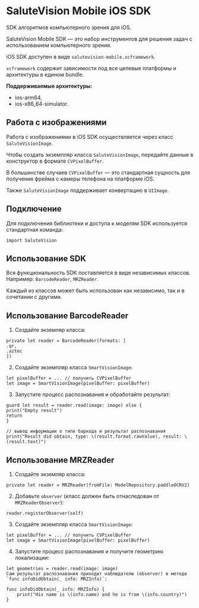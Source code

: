 # SaluteVision Mobile iOS SDK

SDK алгоритмов компьютерного зрения для iOS.

SaluteVision Mobile SDK — это набор инструментов для решения задач с использованием компьютерного зрения.

iOS SDK доступен в виде `salutevision-mobile.xcframework`.

`xcframework` содержит зависимости под все целевые платформы и архитектуры в едином bundle.

**Поддерживаемые архитектуры:**

- ios-arm64,
- ios-x86_64-simulator.


## Работа с изображениями

Работа с изображениями в iOS SDK осуществляется через класс `SaluteVisionImage`.

Чтобы создать экземпляр класса `SaluteVisionImage`, передайте данные в конструктор в формате `CVPixelBuffer`.

В большинстве случаев `CVPixelBuffer` — это стандартная сущность для получения фрейма с камеры телефона на платформе iOS.

Также `SaluteVisionImage` поддерживает конвертацию в `UIImage`.

## Подключение

Для подключения библиотеки и доступа к моделям SDK используется стандартная команда:

```
import SaluteVision
```

## Использование SDK

Вся функциональность SDK поставляется в виде независимых классов. Например: `BarcodeReader`, `MRZReader`.

Каждый из классов может быть использован как независимо, так и в сочетании с другими. 

## Использование BarcodeReader

1. Создайте экземляр класса:

```
private let reader = BarcodeReader(formats: [
.qr,
.aztec
])
```

2. Создайте экземпляр класса `SmartVisionImage`:

```
let pixelBuffer = ... // получить CVPixelBuffer
let image = SmartVisionImage(pixelBuffer: pixelBuffer)
```

3. Запустите процесс распознавания и обработайте результат:

```
guard let result = reader.read(image: image) else {
print("Empty result")
return
}
 
// вывод информации о типе баркода и результат распознавания
print("Result did obtain, type: \(result.format.rawValue), result: \(result.text)")
```

## Использование MRZReader

1. Создайте экземляр класса:

```
private let reader = MRZReader(fromFile: ModelRepository.paddleOCRV2)
```

2. Добавьте `observer` (класс должен быть отнаследован от `MRZReaderObserver`):

```
reader.registerObserver(self)
```

3. Создайте экземпляр класса `SmartVisionImage`:

```
let pixelBuffer = ... // получить CVPixelBuffer
let image = SmartVisionImage(pixelBuffer: pixelBuffer)
```

4. Запустите процесс распознавания и получите геометрию локализации:

```
let geometries = reader.read(image: image)
Сам результат распознавания приходит наблюдателю (observer) в методе `func infoDidObtain(_ info: MRZInfo)`:

func infoDidObtain(_ info: MRZInfo) {
    print("His name is \(info.name) and he is from \(info.country)")  
}
```

